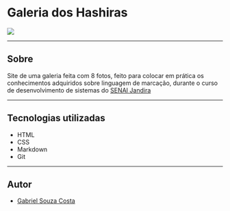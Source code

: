 # Galeria dos Hashiras
![](./img2/screenshot.png)

---

## Sobre
Site de uma galeria feita com 8 fotos, feito para colocar em prática os conhecimentos adquiridos sobre linguagem de marcação, durante o curso de desenvolvimento de sistemas do [SENAI Jandira](https://sp.senai.br/unidade/jandira/)

---

## Tecnologias utilizadas
- HTML
- CSS
- Markdown
- Git

---

## Autor
- [Gabriel Souza Costa](https://github.com/gabs0050)